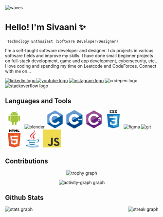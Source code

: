 <img src = "https://github.com/user-attachments/assets/aeaf932a-c469-4a9b-950a-baefbb1b6d6e" alt = "waves" height="100" width ="1200"/>
<h1 align = "left">Hello! I'm Sivaani ✨ </h1>
<p>
<code> Technology Enthusiast (Software Developer/Designer) </code>

<p> I'm a self-taught software developer and designer. I do projects in various software fields and improve my skills. I have done small beginner projects on full-stack development, game and app development, cybersecurity, etc.. I love coding and spending my time on Leetcode and CodeForces. Connect with me on...
</p>
  
<div align="left">
 <a href="https://www.linkedin.com/in/sivaani-janaswamy-2b2a32291/"> <img src="https://img.shields.io/static/v1?message=LinkedIn&logo=linkedin&label=&color=0077B5&logoColor=white&labelColor=&style=for-the-badge" height="30" alt="linkedin logo"  /> </a>
 <a href = "https://www.youtube.com/@sivaanijanaswamy7451"><img src="https://img.shields.io/static/v1?message=Youtube&logo=youtube&label=&color=FF0000&logoColor=white&labelColor=&style=for-the-badge" height="30" alt="youtube logo"  /></a>
  <a href ="https://www.instagram.com/sivaani_janaswamy/"><img src="https://img.shields.io/static/v1?message=Instagram&logo=instagram&label=&color=E4405F&logoColor=white&labelColor=&style=for-the-badge" height="30" alt="instagram logo"  /></a>
  <img src="https://img.shields.io/static/v1?message=Codepen&logo=codepen&label=&color=green&logoColor=white&labelColor=&style=for-the-badge" height="30" alt="codepen logo"  />
  <img src="https://img.shields.io/static/v1?message=Stackoverflow&logo=stackoverflow&label=&color=FE7A16&logoColor=white&labelColor=&style=for-the-badge" height="30" alt="stackoverflow logo"  />
</div>

<p align = "left">
<h2 align="left">Languages and Tools </h2>
  
<img src="https://raw.githubusercontent.com/devicons/devicon/master/icons/android/android-original-wordmark.svg" alt="android" width="60" height="60"/>  <img src="https://download.blender.org/branding/community/blender_community_badge_white.svg" alt="blender" width="60" height="60"/>   <img src="https://raw.githubusercontent.com/devicons/devicon/master/icons/c/c-original.svg" alt="c" width="60" height="60"/>  <img src="https://raw.githubusercontent.com/devicons/devicon/master/icons/cplusplus/cplusplus-original.svg" alt="cplusplus" width="60" height="60"/>  <img src="https://raw.githubusercontent.com/devicons/devicon/master/icons/csharp/csharp-original.svg" alt="csharp" width="60" height="60"/>  <img src="https://raw.githubusercontent.com/devicons/devicon/master/icons/css3/css3-original-wordmark.svg" alt="css3" width="60" height="60"/> <img src="https://www.vectorlogo.zone/logos/figma/figma-icon.svg" alt="figma" width="40" height="40"/> <img src="https://www.vectorlogo.zone/logos/git-scm/git-scm-icon.svg" alt="git" width="60" height="60"/> <img src="https://raw.githubusercontent.com/devicons/devicon/master/icons/html5/html5-original-wordmark.svg" alt="html5" width="60" height="60"/><img src="https://raw.githubusercontent.com/devicons/devicon/master/icons/java/java-original.svg" alt="java" width="60" height="60"/> <img src="https://raw.githubusercontent.com/devicons/devicon/master/icons/javascript/javascript-original.svg" alt="javascript" width="60" height="60"/> 
  
</p>

<p>
<h2 align = "left"> Contributions </h2>
 <p align = "center"><img  src="https://github-profile-trophy.vercel.app?username=Sivaani-Janaswamy&theme=matrix&column=5&row=1&margin-w=8&margin-h=8&no-bg=false&no-frame=false&order=4" height="150" alt="trophy graph" /> </p>
  
<p align = "center"> <img src="https://github-readme-activity-graph.vercel.app/graph?username=Sivaani-Janaswamy&radius=16&theme=merko&area=true&order=5" height="300" alt="activity-graph graph" /> </p>
 
</p>

<h2>Github Stats</h2>

<p style="display: flex; justify-content: space-between; align-items: center;">
  <img src="https://github-readme-stats.vercel.app/api?username=Sivaani-Janaswamy&hide_title=false&hide_rank=false&show_icons=true&include_all_commits=true&count_private=true&disable_animations=false&theme=merko&locale=en&hide_border=false&order=1" height="150" alt="stats graph" style="margin-right: 10px;" />
  
  <img src="https://streak-stats.demolab.com?user=Sivaani-Janaswamy&locale=en&mode=daily&theme=merko&hide_border=false&border_radius=5&order=3" height="150" alt="streak graph" style="margin-left: 10px;" />
</p>








